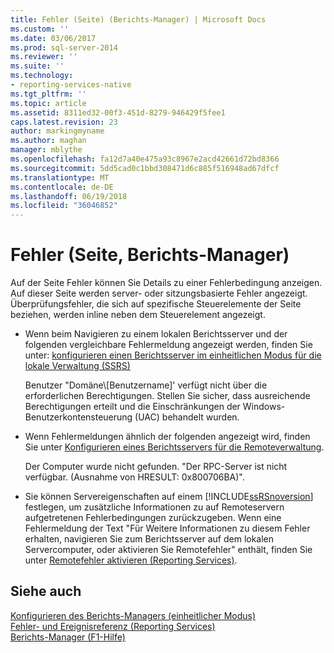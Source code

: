 ```yaml
---
title: Fehler (Seite) (Berichts-Manager) | Microsoft Docs
ms.custom: ''
ms.date: 03/06/2017
ms.prod: sql-server-2014
ms.reviewer: ''
ms.suite: ''
ms.technology:
- reporting-services-native
ms.tgt_pltfrm: ''
ms.topic: article
ms.assetid: 8311ed32-00f3-451d-8279-946429f5fee1
caps.latest.revision: 23
author: markingmyname
ms.author: maghan
manager: mblythe
ms.openlocfilehash: fa12d7a40e475a93c8967e2acd42661d72bd8366
ms.sourcegitcommit: 5dd5cad0c1bbd308471d6c885f516948ad67dfcf
ms.translationtype: MT
ms.contentlocale: de-DE
ms.lasthandoff: 06/19/2018
ms.locfileid: "36046852"
---
```

# <a name="error-page-report-manager"></a>Fehler (Seite, Berichts-Manager)
  Auf der Seite Fehler können Sie Details zu einer Fehlerbedingung anzeigen. Auf dieser Seite werden server- oder sitzungsbasierte Fehler angezeigt. Überprüfungsfehler, die sich auf spezifische Steuerelemente der Seite beziehen, werden inline neben dem Steuerelement angezeigt.  
  
-   Wenn beim Navigieren zu einem lokalen Berichtsserver und der folgenden vergleichbare Fehlermeldung angezeigt werden, finden Sie unter: [konfigurieren einen Berichtsserver im einheitlichen Modus für die lokale Verwaltung &#40;SSRS&#41;](report-server/configure-a-native-mode-report-server-for-local-administration-ssrs.md)  
  
     Benutzer "Domäne\\[Benutzername]' verfügt nicht über die erforderlichen Berechtigungen. Stellen Sie sicher, dass ausreichende Berechtigungen erteilt und die Einschränkungen der Windows-Benutzerkontensteuerung (UAC) behandelt wurden.  
  
-   Wenn Fehlermeldungen ähnlich der folgenden angezeigt wird, finden Sie unter [Konfigurieren eines Berichtsservers für die Remoteverwaltung](report-server/configure-a-report-server-for-remote-administration.md).  
  
     Der Computer wurde nicht gefunden. "Der RPC-Server ist nicht verfügbar. (Ausnahme von HRESULT: 0x800706BA)".  
  
-   Sie können Servereigenschaften auf einem [!INCLUDE[ssRSnoversion](../includes/ssrsnoversion-md.md)] festlegen, um zusätzliche Informationen zu auf Remoteservern aufgetretenen Fehlerbedingungen zurückzugeben. Wenn eine Fehlermeldung der Text "Für Weitere Informationen zu diesem Fehler erhalten, navigieren Sie zum Berichtsserver auf dem lokalen Servercomputer, oder aktivieren Sie Remotefehler" enthält, finden Sie unter [Remotefehler aktivieren &#40;Reporting Services&#41;](report-server/enable-remote-errors-reporting-services.md).  
  
## <a name="see-also"></a>Siehe auch  
 [Konfigurieren des Berichts-Managers (einheitlicher Modus)](report-server/configure-web-portal.md)   
 [Fehler- und Ereignisreferenz (Reporting Services)](troubleshooting/errors-and-events-reference-reporting-services.md)   
 [Berichts-Manager (F1-Hilfe)](../../2014/reporting-services/report-manager-f1-help.md)  
  
  
